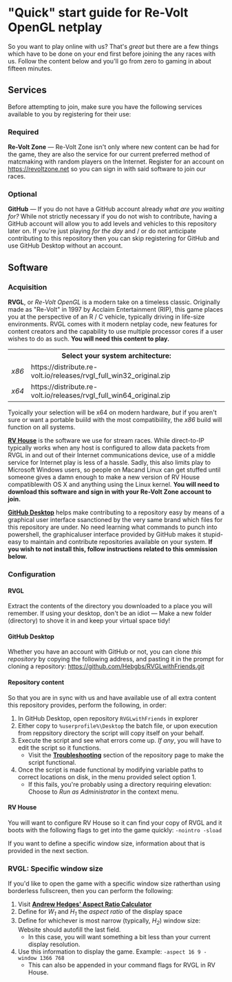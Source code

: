 # "Quick" start guide for Re-Volt OpenGL netplay

So you want to play online with us? That's _great_ but there are a few things which have to be done on your end first before joining the any races with us. Follow the content below and you'll go from zero to gaming in about fifteen minutes.

## Services

Before attempting to join, make sure you have the following services available to you by registering for their use:

### Required
**Re-Volt Zone** — Re-Volt Zone isn't only where new content can be had for the game, they are also the service for our current preferred method of matcmaking with random players on the Internet. Register for an account on https://revoltzone.net so you can sign in with said software to join our races.

### Optional
**GitHub** — If you do not have a GitHub account already _what are you waiting for?_ While not strictly necessary if you do not wish to contribute, having a GitHub account will allow you to add levels and vehicles to this repository later on. If you're just playing _for the day_ and / or do not anticipate contributing to this repository then you can skip registering for GitHub and use GitHub Desktop without an account.

## Software

### Acquisition
**RVGL**, or _Re-Volt OpenGL_ is a modern take on a timeless classic. Originally made as "Re-Volt" in 1997 by Acclaim Entertainment (RIP), this game places you at the perspective of an R / C vehicle, typically driving in life-size environments. RVGL comes with it modern netplay code, new features for content creators and the capability to use multiple processor cores if a user wishes to do as such. **You will need this content to play.**

<table>
  <tr><th colspan="2">Select your system architecture:</th></tr>
  <tr>
    <td><i>x86</i></td>
    <td>https://distribute.re-volt.io/releases/rvgl_full_win32_original.zip</td>
  </tr>
    <td><i>x64</i></td>
    <td>https://distribute.re-volt.io/releases/rvgl_full_win64_original.zip</td>
  </tr>
</table>

Tyoically your selection will be x64 on modern hardware, _but_ if you aren't sure or want a portable buiild with the most compatibiility, the _x86_ build will function on all systems.

[**RV House**](http://rvhouse.revoltzone.net/downloads/rv_house_setup.exe) is the software we use for stream races. While direct-to-IP typically works when any host is configured to allow data packets from RVGL in and out of their Internet communications device, use of a middle service  for Internet play is less of a hassle. Sadly, this also limits play to Microsoft Windows users, so people on Macand Linux can get stuffed until someone gives a damn enough to make a new version of RV House compatiblewith OS X and anything using the Linux kernel. **You will need to download this software and sign in with your Re-Volt Zone account to join.**

[**GitHub Desktop**](desktop.github.com) helps make contributing to a repository easy by means of a graphical user interface ssanctioned by the very same brand which files for this repository are under. No need learning what commands to punch into powershell, the graphicaluser interface provided by GitHub makes it stupid-easy to maintain and contribute repositories available on your system. **If you wish to not install this, follow instructions related to this ommission below.**

### Configuration

#### RVGL
Extract the contents of the directory you downloaded to a place you will remember. If using your desktop, don't be an idiot — Make a new folder (directory) to shove it in and keep your virtual space tidy!

#### GitHub Desktop
Whether you have an account with GitHub or not, you can clone _this repository_ by copying the following address, and pasting it in the prompt for cloning a repository: https://github.com/Hebgbs/RVGLwithFriends.git

#### Repository content
So that you are in sync with us and have available use of all extra content this repository provides, perform the following, in order:
1. In GitHub Desktop, open repository `RVGLwithFriends` in explorer
2. Either copy to `%userprofile%\Desktop` the batch file, or upon execution from reppsitory directory the script will copy itself on your behalf.
3. Execute the script and see what errors come up. _If any_, you will have to edit the script so it functions.
   * Visit the [**Troubleshooting**](https://github.com/Hebgbs/RVGLwithFriends#troubleshooting) section of the repository page to make the script functional.
4. Once the script is made functional by modifying variable paths to correct locations on disk, in the menu provided select option 1.
   * If this fails, you're probably using a directory requiring elevation: Choose to _Run as Administrator_ in the context menu.

#### RV House
You will want to configure RV House so it can find your copy of RVGL and it boots with the following flags to get into the game quickly:
`-nointro -sload`

If you want to define a specific window size, information about that is provided in the next section.

### RVGL: Specific window size
If you'd like to open the game with a specific window size ratherthan using borderless fullscreen, then you can perform the following:

1. Visit [**Andrew Hedges' Aspect Ratio Calculator**](https://andrew.hedges.name/experiments/aspect_ratio/)
2. Define for <i>W<sub>1</sub></i> and <i>H<sub>1</sub></i> the _aspect ratio_ of the display space
3. Define for whichever is most narrow (typically, <i>H<sub>2</sub></i>) window size: Website should autofill the last field.
   * In this case, you will want something a bit less than your current display resolution.
4. Use this information to display the game. Example: `-aspect 16 9 -window 1366 768`
   * This can also be appended in your command flags for RVGL in RV House.
